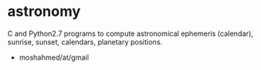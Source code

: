 # astronomy

C and Python2.7 programs to compute astronomical ephemeris (calendar),
sunrise, sunset, calendars, planetary positions.

- moshahmed/at/gmail
